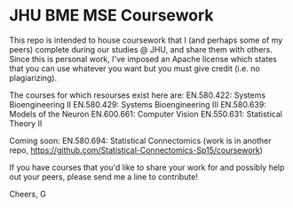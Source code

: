 # JHU BME MSE Coursework

This repo is intended to house coursework that I (and perhaps some of my peers) complete during our studies @ JHU, and share them with others. Since this is personal work, I've imposed an Apache license which states that you can use whatever you want but you must give credit (i.e. no plagiarizing).

The courses for which resourses exist here are:
EN.580.422: Systems Bioengineering II
EN.580.429: Systems Bioengineering III
EN.580.639: Models of the Neuron
EN.600.661: Computer Vision
EN.550.631: Statistical Theory II

Coming soon:
EN.580.694: Statistical Connectomics (work is in another repo, https://github.com/Statistical-Connectomics-Sp15/coursework)

If you have courses that you'd like to share your work for and possibly help out your peers, please send me a line to contribute!

Cheers,
G
